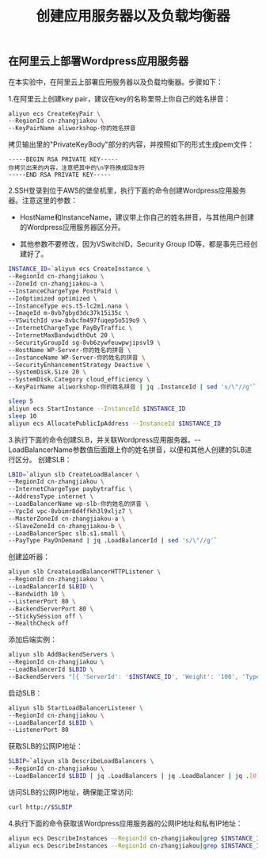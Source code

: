 ﻿---
title: "创建应用服务器以及负载均衡器"
chapter: false
weight: 31
---

## 在阿里云上部署Wordpress应用服务器

在本实验中，在阿里云上部署应用服务器以及负载均衡器。步骤如下：

1.在阿里云上创建key pair，建议在key的名称里带上你自己的姓名拼音：
```bash
aliyun ecs CreateKeyPair \
--RegionId cn-zhangjiakou \
--KeyPairName aliworkshop-你的姓名拼音
```

拷贝输出里的"PrivateKeyBody"部分的内容，并按照如下的形式生成pem文件：
```
-----BEGIN RSA PRIVATE KEY-----
你拷贝出来的内容，注意把其中的\n字符换成回车符
-----END RSA PRIVATE KEY-----
```

2.SSH登录到位于AWS的堡垒机里，执行下面的命令创建Wordpress应用服务器。注意这里的参数：

- HostName和InstanceName，建议带上你自己的姓名拼音，与其他用户创建的Wordpress应用服务器区分开。

- 其他参数不要修改，因为VSwitchID，Security Group ID等，都是事先已经创建好了。

```bash
INSTANCE_ID=`aliyun ecs CreateInstance \
--RegionId cn-zhangjiakou \
--ZoneId cn-zhangjiakou-a \
--InstanceChargeType PostPaid \
--IoOptimized optimized \
--InstanceType ecs.t5-lc2m1.nano \
--ImageId m-8vb7gbyd3dc37k15i35c \
--VSwitchId vsw-8vbcfm497fuqep5o519o9 \
--InternetChargeType PayByTraffic \
--InternetMaxBandwidthOut 20 \
--SecurityGroupId sg-8vb6zywfeuwpwjipsvl9 \
--HostName WP-Server-你的姓名的拼音 \
--InstanceName WP-Server-你的姓名的拼音 \
--SecurityEnhancementStrategy Deactive \
--SystemDisk.Size 20 \
--SystemDisk.Category cloud_efficiency \
--KeyPairName aliworkshop-你的姓名拼音 | jq .InstanceId | sed 's/\"//g'`

sleep 5
aliyun ecs StartInstance --InstanceId $INSTANCE_ID
sleep 10
aliyun ecs AllocatePublicIpAddress --InstanceId $INSTANCE_ID
```

3.执行下面的命令创建SLB，并关联Wordpress应用服务器。--LoadBalancerName参数值后面跟上你的姓名拼音，以便和其他人创建的SLB进行区分。
创建SLB：
```bash
LBID=`aliyun slb CreateLoadBalancer \
--RegionId cn-zhangjiakou \
--InternetChargeType paybytraffic \
--AddressType internet \
--LoadBalancerName wp-slb-你的姓名的拼音 \
--VpcId vpc-8vbimr8d4ffkh3l9xljz7 \
--MasterZoneId cn-zhangjiakou-a \
--SlaveZoneId cn-zhangjiakou-b \
--LoadBalancerSpec slb.s1.small \
--PayType PayOnDemand | jq .LoadBalancerId | sed 's/\"//g'`
```

创建监听器：
```bash
aliyun slb CreateLoadBalancerHTTPListener \
--RegionId cn-zhangjiakou \
--LoadBalancerId $LBID \
--Bandwidth 10 \
--ListenerPort 80 \
--BackendServerPort 80 \
--StickySession off \
--HealthCheck off
```

添加后端实例：
```bash
aliyun slb AddBackendServers \
--RegionId cn-zhangjiakou \
--LoadBalancerId $LBID \
--BackendServers "[{ 'ServerId': '$INSTANCE_ID', 'Weight': '100', 'Type': 'ecs'}]"
```

启动SLB：
```bash
aliyun slb StartLoadBalancerListener \
--RegionId cn-zhangjiakou \
--LoadBalancerId $LBID \
--ListenerPort 80
```

获取SLB的公网IP地址：
```bash
SLBIP=`aliyun slb DescribeLoadBalancers \
--RegionId cn-zhangjiakou \
--LoadBalancerId $LBID | jq .LoadBalancers | jq .LoadBalancer | jq .[0] | jq .Address | sed 's/\"//g'`
```

访问SLB的公网IP地址，确保能正常访问:
```bash
curl http://$SLBIP
```

4.执行下面的命令获取该Wordpress应用服务器的公网IP地址和私有IP地址：
```bash
aliyun ecs DescribeInstances --RegionId cn-zhangjiakou|grep $INSTANCE_ID|jq .Instances | jq .Instance | jq .[0] | jq .PublicIpAddress | jq .IpAddress
aliyun ecs DescribeInstances --RegionId cn-zhangjiakou|grep $INSTANCE_ID|jq .Instances | jq .Instance | jq .[0] | jq .NetworkInterfaces | jq .NetworkInterface | jq .[0] | jq .PrimaryIpAddress
```

